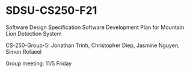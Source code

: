 # SDSU-CS250-F21
Software Design Specification
Software Development Plan for Mountain Lion Detection System

CS-250-Group-5: Jonathan Trinh, Christopher Diep, Jasmine Nguyen, Simon Rofaeel


Group meeting: 11/5 Friday
